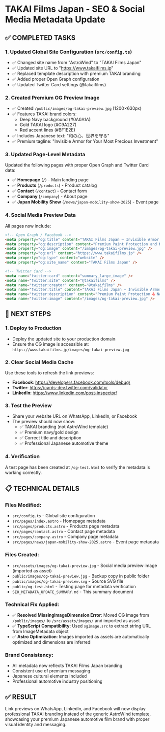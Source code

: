 # TAKAI Films Japan - SEO & Social Media Metadata Update

## ✅ COMPLETED TASKS

### 1. **Updated Global Site Configuration** (`src/config.ts`)
- ✅ Changed site name from "AstroWind" to "TAKAI Films Japan"
- ✅ Updated site URL to "https://www.takaifilms.jp"
- ✅ Replaced template description with premium TAKAI branding
- ✅ Added proper Open Graph configuration
- ✅ Updated Twitter Card settings (@takaifilms)

### 2. **Created Premium OG Preview Image**
- ✅ Created `/public/images/og-takai-preview.jpg` (1200×630px)
- ✅ Features TAKAI brand colors:
  - Deep Navy background (#0A0A1A)
  - Gold TAKAI logo (#C9A227)
  - Red accent lines (#BF1E2E)
- ✅ Includes Japanese text: "和の心、世界を守る"
- ✅ Premium tagline: "Invisible Armor for Your Most Precious Investment"

### 3. **Updated Page-Level Metadata**
Updated the following pages with proper Open Graph and Twitter Card data:

- ✅ **Homepage** (`/`) - Main landing page
- ✅ **Products** (`/products`) - Product catalog
- ✅ **Contact** (`/contact`) - Contact form
- ✅ **Company** (`/company`) - About page
- ✅ **Japan Mobility Show** (`/news/japan-mobility-show-2025`) - Event page

### 4. **Social Media Preview Data**
All pages now include:
```html
<!-- Open Graph / Facebook -->
<meta property="og:title" content="TAKAI Films Japan – Invisible Armor for Your Most Precious Investment" />
<meta property="og:description" content="Premium Paint Protection and Nano Ceramic Films from Nippon TAKAI Trading & Innovation Co., Ltd. Tokyo – Japanese Craftsmanship and Global Precision." />
<meta property="og:image" content="/images/og-takai-preview.jpg" />
<meta property="og:url" content="https://www.takaifilms.jp" />
<meta property="og:type" content="website" />
<meta property="og:site_name" content="TAKAI Films Japan" />

<!-- Twitter Card -->
<meta name="twitter:card" content="summary_large_image" />
<meta name="twitter:site" content="@takaifilms" />
<meta name="twitter:creator" content="@takaifilms" />
<meta name="twitter:title" content="TAKAI Films Japan – Invisible Armor for Your Most Precious Investment" />
<meta name="twitter:description" content="Premium Paint Protection & Nano Ceramic Films by TAKAI Japan." />
<meta name="twitter:image" content="/images/og-takai-preview.jpg" />
```

## 🚀 NEXT STEPS

### 1. **Deploy to Production**
- Deploy the updated site to your production domain
- Ensure the OG image is accessible at: `https://www.takaifilms.jp/images/og-takai-preview.jpg`

### 2. **Clear Social Media Cache**
Use these tools to refresh the link previews:

- **Facebook**: https://developers.facebook.com/tools/debug/
- **Twitter**: https://cards-dev.twitter.com/validator
- **LinkedIn**: https://www.linkedin.com/post-inspector/

### 3. **Test the Preview**
- Share your website URL on WhatsApp, LinkedIn, or Facebook
- The preview should now show:
  - ✅ TAKAI branding (not AstroWind template)
  - ✅ Premium navy/gold design
  - ✅ Correct title and description
  - ✅ Professional Japanese automotive theme

### 4. **Verification**
A test page has been created at `/og-test.html` to verify the metadata is working correctly.

## 📋 TECHNICAL DETAILS

### Files Modified:
- `src/config.ts` - Global site configuration
- `src/pages/index.astro` - Homepage metadata
- `src/pages/products.astro` - Products page metadata
- `src/pages/contact.astro` - Contact page metadata
- `src/pages/company.astro` - Company page metadata
- `src/pages/news/japan-mobility-show-2025.astro` - Event page metadata

### Files Created:
- `src/assets/images/og-takai-preview.jpg` - Social media preview image (imported as asset)
- `public/images/og-takai-preview.jpg` - Backup copy in public folder
- `public/images/og-takai-preview.svg` - Source SVG file
- `public/og-test.html` - Testing page for metadata verification
- `SEO_METADATA_UPDATE_SUMMARY.md` - This summary document

### Technical Fix Applied:
- ✅ **Resolved MissingImageDimension Error**: Moved OG image from `/public/images/` to `/src/assets/images/` and imported as asset
- ✅ **TypeScript Compatibility**: Used `ogImage.src` to extract string URL from ImageMetadata object
- ✅ **Astro Optimization**: Images imported as assets are automatically optimized and dimensions are inferred

### Brand Consistency:
- All metadata now reflects TAKAI Films Japan branding
- Consistent use of premium messaging
- Japanese cultural elements included
- Professional automotive industry positioning

## ✅ RESULT
Link previews on WhatsApp, LinkedIn, and Facebook will now display professional TAKAI branding instead of the generic AstroWind template, showcasing your premium Japanese automotive film brand with proper visual identity and messaging.
